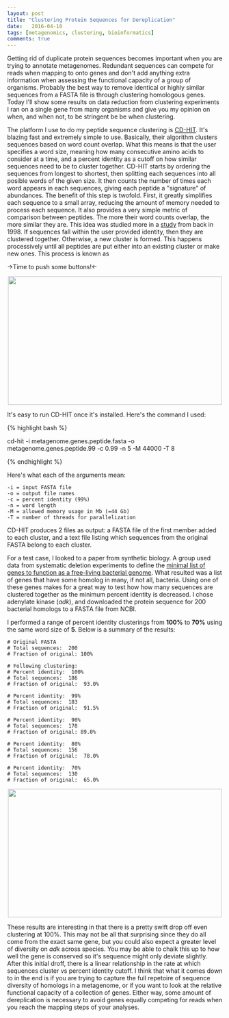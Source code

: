 ```yaml
---
layout: post
title: "Clustering Protein Sequences for Dereplication"
date:   2016-04-10
tags: [metagenomics, clustering, bioinformatics]
comments: true
---
```


Getting rid of duplicate protein sequences becomes important when you are trying to annotate 
metagenomes.  Redundant sequences can compete for reads when mapping to onto genes and don't 
add anything extra information when assessing the functional capacity of a group of 
organisms.  Probably the best way to remove identical or highly similar sequences from a FASTA file is 
through clustering homologous genes.  Today I'll show some results on data reduction from 
clustering experiments I ran on a single gene from many organisms and give you my opinion 
on when, and when not, to be stringent be be when clustering.

The platform I use to do my peptide sequence clustering is [CD-HIT](http://weizhongli-lab.org/cd-hit/).  It's blazing fast and extremely simple to use.  Basically, their algorithm clusters sequences based on word 
count overlap.  What this means is that the user specifies a word size, meaning how many 
consecutive amino acids to consider at a time, and a percent identity as a cutoff on how 
similar sequences need to be to cluster together.  CD-HIT starts by ordering the sequences 
from longest to shortest, then splitting each sequences into all posible words of the given 
size.  It then counts the number of times each word appears in each sequences, giving each 
peptide a "signature" of abundances.  The benefit of this step is twofold.  First, it greatly 
simplifies each sequence to a small array, reducing the amount of memory needed to process 
each sequence.  It also provides a very simple metric of comparison between peptides.  The 
more their word counts overlap, the more similar they are.  This idea was studied more in 
a [study](http://www.ncbi.nlm.nih.gov/pubmed/9682055) from back in 1998.  If 
sequences fall within the user provided identity, then they are clustered 
together.  Otherwise, a new cluster is formed.  This happens processively until all peptides 
are put either into an existing cluster or make new ones.  This process is known as 

->Time to push some buttons!<-
<div style="text-align:center"><img src ="http://giphy.com/gifs/rickandmorty-adult-swim-rick-and-morty-02x04-S1phUc5mmaZqM" width="500" height="300" /></div>

It's easy to run CD-HIT once it's installed.  Here's the command I used:

{% highlight bash %}

cd-hit -i metagenome.genes.peptide.fasta  -o metagenome.genes.peptide.99 -c 0.99 -n 5 -M 44000 -T 8

{% endhighlight %}


Here's what each of the arguments mean:

	-i = input FASTA file
	-o = output file names
	-c = percent identity (99%)
	-n = word length
	-M = allowed memory usage in Mb (=44 Gb)
	-T = number of threads for parallelization

CD-HIT produces 2 files as output:  a FASTA file of the first member added to each cluster, and 
a text file listing which sequences from the original FASTA belong to each cluster.

For a test case, I looked to a paper from synthetic biology.  A group used data from systematic deletion 
experiments to define the [minimal list of genes to function as a free-living bacterial genome](http://www.ncbi.nlm.nih.gov/pmc/articles/PMC515251/).  What resulted was a list of genes 
that have some homolog in many, if not all, bacteria.  Using one of these genes makes for a 
great way to test how how many sequences are clustered together as the minimum percent identity 
is decreased.  I chose adenylate kinase (*adk*), and downloaded the protein sequence for 200 bacterial 
homologs to a FASTA file from NCBI.

I performed a range of percent identity clusterings from **100%** to **70%** using the same 
word size of **5**.  Below is a summary of the results:

	# Original FASTA
	# Total sequences:  200
	# Fraction of original: 100%

	# Following clustering:
	# Percent identity:  100%
	# Total sequences:  186
	# Fraction of original:  93.0%

	# Percent identity:  99%
	# Total sequences:  183
	# Fraction of original:  91.5%

	# Percent identity:  90%
	# Total sequences:  178
	# Fraction of original: 89.0%

	# Percent identity:  80%
	# Total sequences:  156
	# Fraction of original:  78.0%

	# Percent identity:  70%
	# Total sequences:  130
	# Fraction of original:  65.0%


<div style="text-align:center"><img src ="http://mjenior.github.io/images/cluster.pdf" width="500" height="300" /></div>


These results are interesting in that there is a pretty swift drop off even clustering at 100%.  This may 
not be all that surprising since they do all come from the exact same gene, but you could also expect a 
greater level of diversity on *adk* across species.  You may be able to chalk this up to how well the 
gene is conserved so it's sequence might only deviate slightly.  After this initial droff, there 
is a linear relationship in the rate at which sequences cluster vs percent identity cutoff.  I think that 
what it comes down to in the end is if you are trying to capture the full repetoire of sequence diversity 
of homologs in a metagenome, or if you want to look at the relative functional capacity of a collection 
of genes.  Either way, some amount of dereplication is necessary to avoid genes equally competing for reads 
when you reach the mapping steps of your analyses.